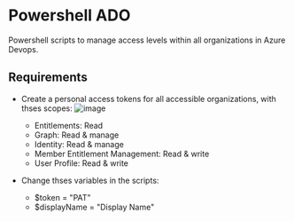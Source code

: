 # Powershell ADO

Powershell scripts to manage access levels within all organizations in Azure Devops.

## Requirements
- Create a personal access tokens for all accessible organizations, with thses scopes:
![image](https://user-images.githubusercontent.com/88986177/234857318-c82a6e44-4f30-4850-9d7c-f0e01fe740f9.png)
  - Entitlements: Read
  - Graph: Read & manage
  - Identity: Read & manage
  - Member Entitlement Management: Read & write
  - User Profile: Read & write


- Change thses variables in the scripts: 
  - $token = "PAT” 
  - $displayName = "Display Name"
